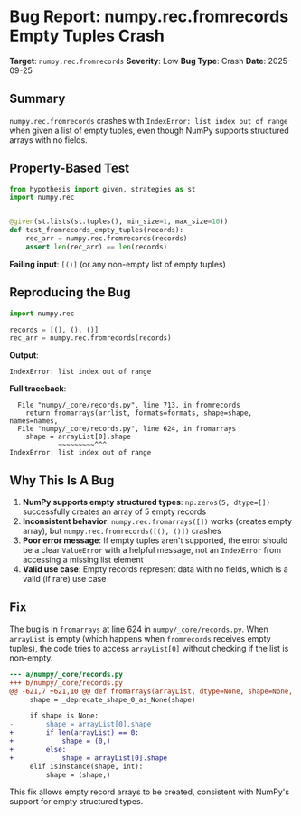 # Bug Report: numpy.rec.fromrecords Empty Tuples Crash

**Target**: `numpy.rec.fromrecords`
**Severity**: Low
**Bug Type**: Crash
**Date**: 2025-09-25

## Summary

`numpy.rec.fromrecords` crashes with `IndexError: list index out of range` when given a list of empty tuples, even though NumPy supports structured arrays with no fields.

## Property-Based Test

```python
from hypothesis import given, strategies as st
import numpy.rec


@given(st.lists(st.tuples(), min_size=1, max_size=10))
def test_fromrecords_empty_tuples(records):
    rec_arr = numpy.rec.fromrecords(records)
    assert len(rec_arr) == len(records)
```

**Failing input**: `[()]` (or any non-empty list of empty tuples)

## Reproducing the Bug

```python
import numpy.rec

records = [(), (), ()]
rec_arr = numpy.rec.fromrecords(records)
```

**Output**:
```
IndexError: list index out of range
```

**Full traceback**:
```
  File "numpy/_core/records.py", line 713, in fromrecords
    return fromarrays(arrlist, formats=formats, shape=shape, names=names,
  File "numpy/_core/records.py", line 624, in fromarrays
    shape = arrayList[0].shape
            ~~~~~~~~~^^^
IndexError: list index out of range
```

## Why This Is A Bug

1. **NumPy supports empty structured types**: `np.zeros(5, dtype=[])` successfully creates an array of 5 empty records
2. **Inconsistent behavior**: `numpy.rec.fromarrays([])` works (creates empty array), but `numpy.rec.fromrecords([(), ()])` crashes
3. **Poor error message**: If empty tuples aren't supported, the error should be a clear `ValueError` with a helpful message, not an `IndexError` from accessing a missing list element
4. **Valid use case**: Empty records represent data with no fields, which is a valid (if rare) use case

## Fix

The bug is in `fromarrays` at line 624 in `numpy/_core/records.py`. When `arrayList` is empty (which happens when `fromrecords` receives empty tuples), the code tries to access `arrayList[0]` without checking if the list is non-empty.

```diff
--- a/numpy/_core/records.py
+++ b/numpy/_core/records.py
@@ -621,7 +621,10 @@ def fromarrays(arrayList, dtype=None, shape=None, formats=None,
     shape = _deprecate_shape_0_as_None(shape)

     if shape is None:
-        shape = arrayList[0].shape
+        if len(arrayList) == 0:
+            shape = (0,)
+        else:
+            shape = arrayList[0].shape
     elif isinstance(shape, int):
         shape = (shape,)
```

This fix allows empty record arrays to be created, consistent with NumPy's support for empty structured types.